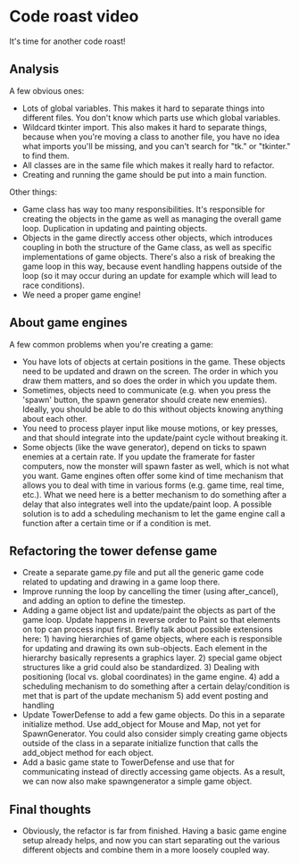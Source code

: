 # Code roast video

It's time for another code roast!

## Analysis

A few obvious ones:

- Lots of global variables. This makes it hard to separate things into different files. You don't know which parts use which global variables.
- Wildcard tkinter import. This also makes it hard to separate things, because when you're moving a class to another file, you have no idea what imports you'll be missing, and you can't search for "tk." or "tkinter." to find them.
- All classes are in the same file which makes it really hard to refactor.
- Creating and running the game should be put into a main function.

Other things:

- Game class has way too many responsibilities. It's responsible for creating the objects in the game as well as managing the overall game loop. Duplication in updating and painting objects.
- Objects in the game directly access other objects, which introduces coupling in both the structure of the Game class, as well as specific implementations of game objects. There's also a risk of breaking the game loop in this way, because event handling happens outside of the loop (so it may occur during an update for example which will lead to race conditions).
- We need a proper game engine!

## About game engines

A few common problems when you're creating a game:

- You have lots of objects at certain positions in the game. These objects need to be updated and drawn on the screen. The order in which you draw them matters, and so does the order in which you update them.
- Sometimes, objects need to communicate (e.g. when you press the 'spawn' button, the spawn generator should create new enemies). Ideally, you should be able to do this without objects knowing anything about each other.
- You need to process player input like mouse motions, or key presses, and that should integrate into the update/paint cycle without breaking it.
- Some objects (like the wave generator), depend on ticks to spawn enemies at a certain rate. If you update the framerate for faster computers, now the monster will spawn faster as well, which is not what you want. Game engines often offer some kind of time mechanism that allows you to deal with time in various forms (e.g. game time, real time, etc.). What we need here is a better mechanism to do something after a delay that also integrates well into the update/paint loop. A possible solution is to add a scheduling mechanism to let the game engine call a function after a certain time or if a condition is met.

## Refactoring the tower defense game

- Create a separate game.py file and put all the generic game code related to updating and drawing in a game loop there.
- Improve running the loop by cancelling the timer (using after_cancel), and adding an option to define the timestep.
- Adding a game object list and update/paint the objects as part of the game loop. Update happens in reverse order to Paint so that elements on top can process input first. Briefly talk about possible extensions here: 1) having hierarchies of game objects, where each is responsible for updating and drawing its own sub-objects. Each element in the hierarchy basically represents a graphics layer. 2) special game object structures like a grid could also be standardized. 3) Dealing with positioning (local vs. global coordinates) in the game engine. 4) add a scheduling mechanism to do something after a certain delay/condition is met that is part of the update mechanism 5) add event posting and handling
- Update TowerDefense to add a few game objects. Do this in a separate initialize method. Use add_object for Mouse and Map, not yet for SpawnGenerator. You could also consider simply creating game objects outside of the class in a separate initialize function that calls the add_object method for each object.
- Add a basic game state to TowerDefense and use that for communicating instead of directly accessing game objects. As a result, we can now also make spawngenerator a simple game object.

## Final thoughts

- Obviously, the refactor is far from finished. Having a basic game engine setup already helps, and now you can start separating out the various different objects and combine them in a more loosely coupled way.

